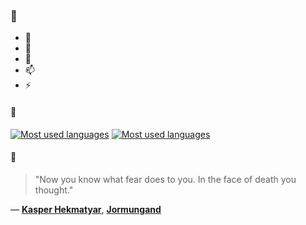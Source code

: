 ### 👋

- 🔭
- 🌱
- 💬
- 📫
- ⚡

#### 🧏

[![Most used languages](https://github-readme-stats-aynah.vercel.app/api/top-langs/?username=aynh&theme=solarized-dark&langs_count=6&layout=compact&hide_title=true)](https://github.com/anuraghazra/github-readme-stats#gh-dark-mode-only)
[![Most used languages](https://github-readme-stats-aynah.vercel.app/api/top-langs/?username=aynh&theme=solarized-light&langs_count=6&layout=compact&hide_title=true)](https://github.com/anuraghazra/github-readme-stats#gh-light-mode-only)

#### 💬

> "Now you know what fear does to you. In the face of death you thought."

&mdash; [**Kasper Hekmatyar**](https://myanimelist.net/character.php?q=Kasper%20Hekmatyar&cat=character), [**Jormungand**](https://myanimelist.net/search/all?q=Jormungand&cat=all)
